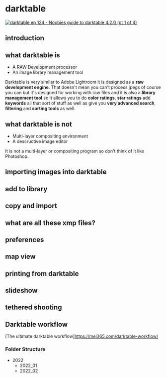 # darktable

[![darktable ep 124 - Noobies guide to darktable 4.2.0 (pt 1 of 4)](https://img.youtube.com/vi/ttfZoyVNLsk/0.jpg)](https://www.youtube.com/watch?v=ttfZoyVNLsk)

## introduction

## what darktable is

* A RAW Development processor
* An image library management tool

Darktable  is very similar to Adobe Lightroom it is designed as a **raw development engine**. That doesn't mean you can't process jpegs of course you can but it's designed for working with raw files and it is also a
**library management tool** so it allows you to do **color ratings**, **star ratings** add **keywords** all that sort of stuff as well as give you **very advanced search**, **filtering** and **sorting tools** as well.

## what darktable is not

* Multi-layer compositing environment
* A descructive image editor

It is not a multi-layer or compositing program so don't think of it like Photoshop.

## importing images into darktable

## add to library

## copy and import

## what are all these xmp files?

## preferences

## map view

## printing from darktable

## slideshow

## tethered shooting

## Darktable workflow

[The ultimate darktable workflow]<https://mel365.com/darktable-workflow/>

### Folder Structure

* 2022
    * 2022_01
    * 2022_02
